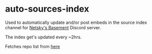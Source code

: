 # auto-sources-index
Used to automatically update and/or post embeds in the source index channel for [Netsky's Basement](https://discord.gg/rmf6jQpMU9) Discord server.

The index get's updated every ~2hrs.

Fetches repo list from [here](https://github.com/TheNetsky/static-files/blob/main/AutoSources/repos.json)
